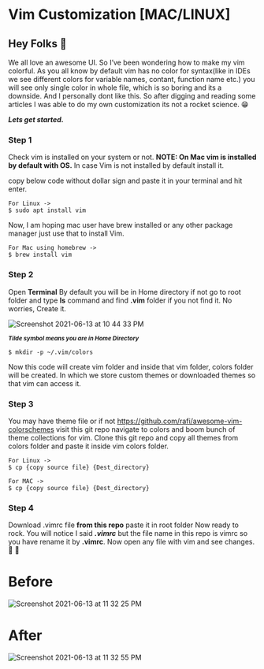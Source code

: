 # Vim Customization **[MAC/LINUX]**

## Hey Folks 👋

We all love an awesome UI. So I’ve been wondering how to make my vim colorful. As you all know by default vim has no color for syntax(like in IDEs we see different colors for variable names, contant, function name etc.) you will see only single color in whole file, which is so boring and its a downside. And I personally dont like this. So after digging and reading some articles I was able to do my own customization its not a rocket science. 😁

***Lets get started.***

### **Step 1**

Check vim is installed on your system or not. **NOTE: On Mac vim is installed by default with OS.** In case Vim is not installed by default install it.

copy below code without dollar sign and paste it in your terminal and hit enter.

    For Linux ->
    $ sudo apt install vim
    
Now, I am hoping mac user have brew installed or any other package manager just use that to install Vim.

    For Mac using homebrew ->
    $ brew install vim
    
### **Step 2**

Open **Terminal**
By default you will be in Home directory if not go to root folder and type **ls** command and find **.vim** folder if you not find it. No worries, Create it.

![Screenshot 2021-06-13 at 10 44 33 PM](https://user-images.githubusercontent.com/54282666/121817322-54878a00-cc9e-11eb-84b0-d3d59ea65b00.png)

<sub>***Tilde symbol means you are in Home Directory***</sub>


    $ mkdir -p ~/.vim/colors
    
Now this code will create vim folder and inside that vim folder, colors folder will be created. In which we store custom themes or downloaded themes so that vim can access it.

### **Step 3**

You may have theme file or if not https://github.com/rafi/awesome-vim-colorschemes visit this git repo navigate to colors and boom bunch of theme collections for vim. Clone this git repo and copy all themes from colors folder and paste it inside vim colors folder.

    For Linux ->
    $ cp {copy source file} {Dest_directory}

    For MAC ->
    $ cp {copy source file} {Dest_directory}
    
### **Step 4**

Download .vimrc file **from this repo** paste it in root folder Now ready to rock. You will notice I said ***.vimrc*** but the file name in this repo is vimrc so you have rename it by **.vimrc**. Now open any file with vim and see changes. 🚀 🚀

# **Before** 
![Screenshot 2021-06-13 at 11 32 25 PM](https://user-images.githubusercontent.com/54282666/121817858-89e1a700-cca1-11eb-80ed-986a2c802afc.jpeg)

# **After**
![Screenshot 2021-06-13 at 11 32 55 PM](https://user-images.githubusercontent.com/54282666/121817817-4424de80-cca1-11eb-8be8-c1afb3868bf6.jpeg)





